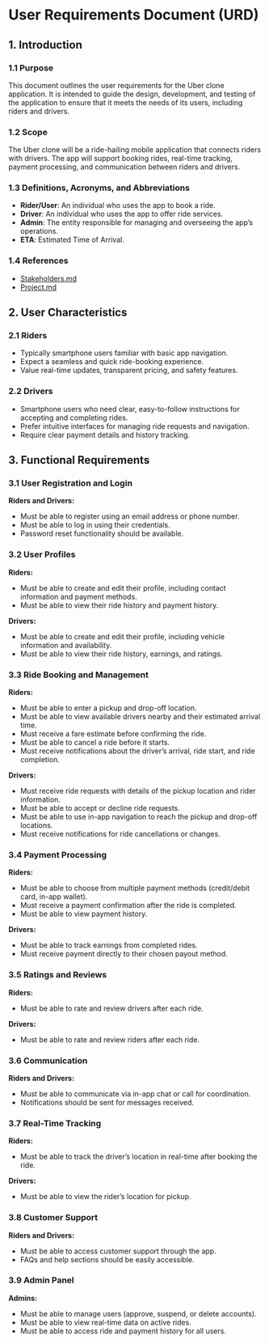 # User Requirements Document (URD)

## 1. Introduction

### 1.1 Purpose
This document outlines the user requirements for the Uber clone application. It is intended to guide the design, development, and testing of the application to ensure that it meets the needs of its users, including riders and drivers.

### 1.2 Scope
The Uber clone will be a ride-hailing mobile application that connects riders with drivers. The app will support booking rides, real-time tracking, payment processing, and communication between riders and drivers.

### 1.3 Definitions, Acronyms, and Abbreviations
- **Rider/User**: An individual who uses the app to book a ride.
- **Driver**: An individual who uses the app to offer ride services.
- **Admin**: The entity responsible for managing and overseeing the app’s operations.
- **ETA**: Estimated Time of Arrival.

### 1.4 References
- [Stakeholders.md](https://github.com/IIITLucknowSWEngg/CSAICSBTeam002/blob/main/stakeholders.md)
- [Project.md](https://github.com/IIITLucknowSWEngg/CSAICSBTeam002/blob/main/Project.md)


## 2. User Characteristics

### 2.1 Riders
- Typically smartphone users familiar with basic app navigation.
- Expect a seamless and quick ride-booking experience.
- Value real-time updates, transparent pricing, and safety features.

### 2.2 Drivers
- Smartphone users who need clear, easy-to-follow instructions for accepting and completing rides.
- Prefer intuitive interfaces for managing ride requests and navigation.
- Require clear payment details and history tracking.

## 3. Functional Requirements

### 3.1 User Registration and Login
**Riders and Drivers:**
- Must be able to register using an email address or phone number.
- Must be able to log in using their credentials.
- Password reset functionality should be available.

### 3.2 User Profiles
**Riders:**
- Must be able to create and edit their profile, including contact information and payment methods.
- Must be able to view their ride history and payment history.

**Drivers:**
- Must be able to create and edit their profile, including vehicle information and availability.
- Must be able to view their ride history, earnings, and ratings.

### 3.3 Ride Booking and Management
**Riders:**
- Must be able to enter a pickup and drop-off location.
- Must be able to view available drivers nearby and their estimated arrival time.
- Must receive a fare estimate before confirming the ride.
- Must be able to cancel a ride before it starts.
- Must receive notifications about the driver’s arrival, ride start, and ride completion.

**Drivers:**
- Must receive ride requests with details of the pickup location and rider information.
- Must be able to accept or decline ride requests.
- Must be able to use in-app navigation to reach the pickup and drop-off locations.
- Must receive notifications for ride cancellations or changes.

### 3.4 Payment Processing
**Riders:**
- Must be able to choose from multiple payment methods (credit/debit card, in-app wallet).
- Must receive a payment confirmation after the ride is completed.
- Must be able to view payment history.

**Drivers:**
- Must be able to track earnings from completed rides.
- Must receive payment directly to their chosen payout method.

### 3.5 Ratings and Reviews
**Riders:**
- Must be able to rate and review drivers after each ride.

**Drivers:**
- Must be able to rate and review riders after each ride.

### 3.6 Communication
**Riders and Drivers:**
- Must be able to communicate via in-app chat or call for coordination.
- Notifications should be sent for messages received.

### 3.7 Real-Time Tracking
**Riders:**
- Must be able to track the driver’s location in real-time after booking the ride.

**Drivers:**
- Must be able to view the rider’s location for pickup.

### 3.8 Customer Support
**Riders and Drivers:**
- Must be able to access customer support through the app.
- FAQs and help sections should be easily accessible.

### 3.9 Admin Panel
**Admins:**
- Must be able to manage users (approve, suspend, or delete accounts).
- Must be able to view real-time data on active rides.
- Must be able to access ride and payment history for all users.


